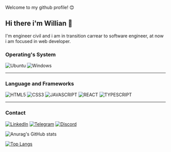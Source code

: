 Welcome to my github profile! 😊

## Hi there i'm Willian 👋

I'm engineer civil and i am in transition carrear to software engineer, at now i am focused in web developer.


<h3>Operating's System</h3>

![Ubuntu](https://img.shields.io/badge/Ubuntu-E95420?style=for-the-badge&logo=ubuntu&logoColor=white)
![Windows](https://img.shields.io/badge/Windows-0078D6?style=for-the-badge&logo=windows&logoColor=white)
<hr>
<h3>Language and Frameworks</h3> 

![HTML5](https://img.shields.io/badge/HTML5-E34F26?style=for-the-badge&logo=html5&logoColor=white)
![CSS3](https://img.shields.io/badge/CSS3-1572B6?style=for-the-badge&logo=css3&logoColor=white)
![JAVASCRIPT](https://img.shields.io/badge/JavaScript-F7DF1E?style=for-the-badge&logo=javascript&logoColor=black)
![REACT](https://img.shields.io/badge/React-20232A?style=for-the-badge&logo=react&logoColor=61DAFB)
![TYPESCRIPT](https://img.shields.io/badge/typescript-20232A?style=for-the-badge&logo=typescript&logoColor=61DAFB)
<hr>
<h3>Contact</h3>


[![LinkedIn](https://img.shields.io/badge/LinkedIn-0077B5?style=for-the-badge&logo=linkedin&logoColor=white)](https://www.linkedin.com/in/willianbs/)
[![Telegram](https://img.shields.io/badge/Telegram-2CA5E0?style=for-the-badge&logo=telegram&logoColor=white)](https://t.me/willbs27)
[![Discord](https://img.shields.io/badge/Discord-7289DA?style=for-the-badge&logo=discord&logoColor=white)]()

![Anurag's GitHub stats](https://github-readme-stats.vercel.app/api?username=wbsantiago&show_icons=true&theme=tokyonight)

[![Top Langs](https://github-readme-stats.vercel.app/api/top-langs/?username=wbsantiago&layout=compact)](https://github.com/anuraghazra/github-readme-stats)
